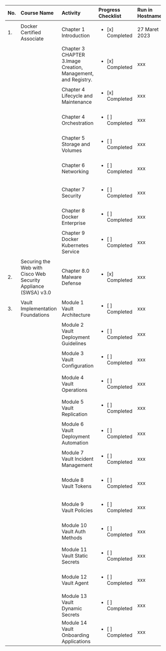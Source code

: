 | No. |  Course Name | Activity | Progress Checklist | Run in Hostname | Duration  | Notes  | Prerequisites |
|:-----|:--------------|:----------|:----------|:----------|:-----------|:--------|:---------------|
| 1. | Docker Certified Associate | Chapter 1 Introduction | <ul><li>[x] Completed</li></ul> | 27 Maret 2023 |  11 Minute | Login Account presales-msi.outlook.com | Cloud Guru |
|   |  | Chapter 3 CHAPTER 3.Image Creation, Management, and Registry. | <ul><li>[x] Completed</li></ul> | xxx |  3 hours 15 minute | 5 Mei 2023_ | N/A |
|   |  | Chapter 4 Lifecycle and Maintenance | <ul><li>[x] Completed</li></ul> | xxx |  3 hours 15 minute | N/A | 3 April 2023 |
|   |  | Chapter 4 Orchestration | <ul><li>[ ] Completed</li></ul> | xxx |  3 hours  | N/A | N/A |
|   |  | Chapter 5 Storage and Volumes | <ul><li>[ ] Completed</li></ul> | xxx |  2 hours | N/A | N/A |
|   |  | Chapter 6 Networking | <ul><li>[ ] Completed</li></ul> | xxx |  2 hour | N/A | N/A |
|   |  | Chapter 7 Security | <ul><li>[ ] Completed</li></ul> | xxx |  1 hour | N/A | N/A |
|   |  | Chapter 8 Docker Enterprise | <ul><li>[ ] Completed</li></ul> | xxx |  2 hours  | N/A | N/A |
|   |  | Chapter 9 Docker Kubernetes Service | <ul><li>[ ] Completed</li></ul> | xxx |  3 hours  | N/A | N/A |
|                                                                                                     ||||||||
| 2. | Securing the Web with Cisco Web Security Appliance (SWSA) v3.0 | Chapter 8.0 Malware Defense | <ul><li>[x] Completed</li></ul> | xxx |  3 hours  | 5 Mei 2023. | N/A |
| 3. | Vault Implementation Foundations | Module 1 Vault Architecture | <ul><li>[ ] Completed</li></ul> | xxx |  xxx  | N/A | N/A |
|   |   | Module 2 Vault Deployment Guidelines | <ul><li>[ ] Completed</li></ul> | xxx |  xxx  | N/A | N/A |
|   |   | Module 3 Vault Configuration | <ul><li>[ ] Completed</li></ul> | xxx |  xxx  | N/A | N/A |
|   |   | Module 4 Vault Operations | <ul><li>[ ] Completed</li></ul> | xxx |  xxx  | N/A | N/A |
|   |   | Module 5 Vault Replication | <ul><li>[ ] Completed</li></ul> | xxx |  xxx  | N/A | N/A |
|   |   | Module 6 Vault Deployment Automation | <ul><li>[ ] Completed</li></ul> | xxx |  xxx  | N/A | N/A |
|   |   | Module 7 Vault Incident Management | <ul><li>[ ] Completed</li></ul> | xxx |  xxx  | N/A | N/A |
|   |   | Module 8 Vault Tokens | <ul><li>[ ] Completed</li></ul> | xxx |  xxx  | N/A | N/A |
|   |   | Module 9 Vault Policies | <ul><li>[ ] Completed</li></ul> | xxx |  xxx  | N/A | N/A |
|   |   | Module 10 Vault Auth Methods | <ul><li>[ ] Completed</li></ul> | xxx |  xxx  | N/A | N/A |
|   |   | Module 11 Vault Static Secrets | <ul><li>[ ] Completed</li></ul> | xxx |  xxx  | N/A | N/A |
|   |   | Module 12 Vault Agent | <ul><li>[ ] Completed</li></ul> | xxx |  xxx  | N/A | N/A |
|   |   | Module 13 Vault Dynamic Secrets | <ul><li>[ ] Completed</li></ul> | xxx |  xxx  | N/A | N/A |
|   |   | Module 14 Vault Onboarding Applications | <ul><li>[ ] Completed</li></ul> | xxx |  xxx  | N/A | N/A |